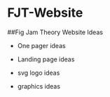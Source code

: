 # FJT-Website
##Fig Jam Theory Website Ideas

+ One pager ideas

+ Landing page ideas

+ svg logo ideas

+ graphics ideas
